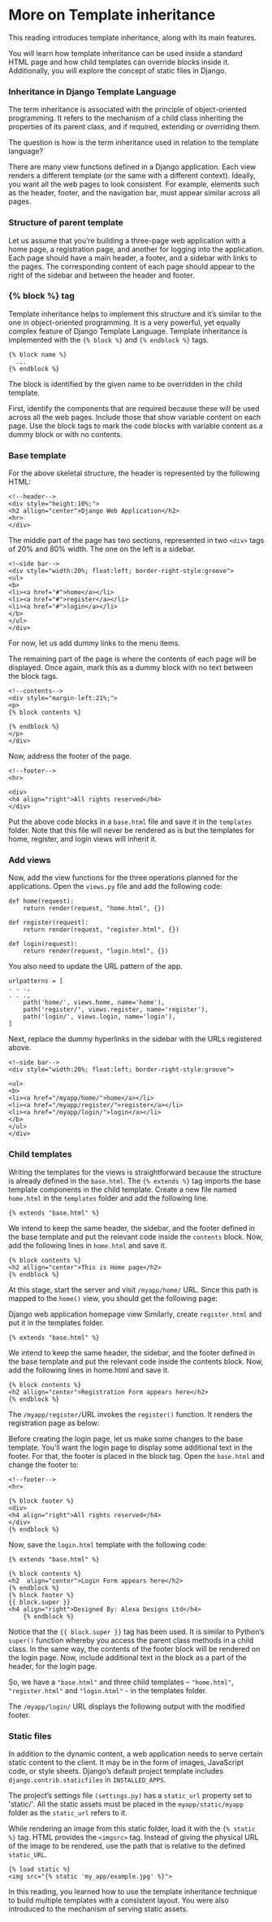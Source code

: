 # More on Template inheritance

This reading introduces template inheritance, along with its main features.

You will learn how template inheritance can be used inside a standard HTML page and how child templates can override blocks inside it. Additionally, you will explore the concept of static files in Django.

### Inheritance in Django Template Language

The term inheritance is associated with the principle of object-oriented programming. It refers to the mechanism of a child class inheriting the properties of its parent class, and if required, extending or overriding them.

The question is how is the term inheritance used in relation to the template language?

There are many view functions defined in a Django application. Each view renders a different template (or the same with a different context). Ideally, you want all the web pages to look consistent. For example, elements such as the header, footer, and the navigation bar, must appear similar across all pages.

### Structure of parent template

Let us assume that you’re building a three-page web application with a home page, a registration page, and another for logging into the application. Each page should have a main header, a footer, and a sidebar with links to the pages. The corresponding content of each page should appear to the right of the sidebar and between the header and footer.



### {% block %} tag

Template inheritance helps to implement this structure and it’s similar to the one in object-oriented programming. It is a very powerful, yet equally complex feature of Django Template Language. Template inheritance is implemented with the ```{% block %}``` and ```{% endblock %}``` tags. 

```
{% block name %} 
  ... 
{% endblock %} 
```

The block is identified by the given name to be overridden in the child template.

First, identify the components that are required because these will be used across all the web pages. Include those that show variable content on each page. Use the block tags to mark the code blocks with variable content as a dummy block or with no contents.

### Base template

For the above skeletal structure, the header is represented by the following HTML:

```
<!--header-->   
<div style="height:10%;">   
<h2 allign="center">Django Web Application</h2>   
<hr>   
</div> 
```

The middle part of the page has two sections, represented in two ```<div>``` tags of 20% and 80% width. The one on the left is a sidebar.

```
<!—side bar-->   
<div style="width:20%; float:left; border-right-style:groove">   
<ul>   
<b>   
<li><a href="#">home</a></li>   
<li><a href="#">register</a></li>   
<li><a href="#">login</a></li>   
</b>   
</ul>   
</div> 
```

For now, let us add dummy links to the menu items.

The remaining part of the page is where the contents of each page will be displayed. Once again, mark this as a dummy block with no text between the block tags.

```
<!--contents-->  
<div style="margin-left:21%;">  
<p>   
{% block contents %}  

{% endblock %} 
</p>  
</div> 
```

Now, address the footer of the page.

```
<!--footer-->   
<hr>   

<div>   
<h4 align="right">All rights reserved</h4>   
</div>  
```

Put the above code blocks in a ```base.html``` file and save it in the ```templates``` folder. Note that this file will never be rendered as is but the templates for home, register, and login views will inherit it.

### Add views

Now, add the view functions for the three operations planned for the applications. Open the ```views.py``` file and add the following code:

```
def home(request): 
    return render(request, "home.html", {}) 

def register(request): 
    return render(request, "register.html", {}) 

def login(request): 
    return render(request, "login.html", {}) 
```

You also need to update the URL pattern of the app.

```
urlpatterns = [  
. . ., 
. . ., 
    path('home/', views.home, name='home'), 
    path('register/', views.register, name='register'),  
    path('login/', views.login, name='login'),  
] 
```
Next, replace the dummy hyperlinks in the sidebar with the URLs registered above.

```
<!—side bar--> 
<div style="width:20%; float:left; border-right-style:groove"> 

<ul> 
<b> 
<li><a href="/myapp/home/">home</a></li> 
<li><a href="/myapp/register/">register</a></li> 
<li><a href="/myapp/login/">login</a></li> 
</b> 
</ul> 
</div>
```

### Child templates

Writing the templates for the views is straightforward because the structure is already defined in the ```base.html```. The ```{% extends %}``` tag imports the base template components in the child template. Create a new file named ```home.html``` in the ```templates``` folder and add the following line.

```
{% extends "base.html" %} 
```

We intend to keep the same header, the sidebar, and the footer defined in the base template and put the relevant code inside the ```contents``` block. Now, add the following lines in ```home.html``` and save it.

```
{% block contents %} 
<h2 allign="center">This is Home page</h2> 
{% endblock %} 
```

At this stage, start the server and visit ```/myapp/home/``` URL. Since this path is mapped to the ```home()``` view, you should get the following page:

Django web application homepage view
Similarly, create ```register.html``` and put it in the templates folder.

```
{% extends "base.html" %} 
```

We intend to keep the same header, the sidebar, and the footer defined in the base template and put the relevant code inside the contents block. Now, add the following lines in home.html and save it.

```
{% block contents %} 
<h2 allign="center">Registration Form appears here</h2> 
{% endblock %} 
```

The ```/myapp/register/```URL invokes the ```register()``` function. It renders the registration page as below:


Before creating the login page, let us make some changes to the base template. You’ll want the login page to display some additional text in the footer. For that, the footer is placed in the block tag. Open the ```base.html``` and change the footer to:

```
<!--footer-->   
<hr>   

{% block footer %}   
<div>   
<h4 align="right">All rights reserved</h4>   
</div>   
{% endblock %} 
```
Now, save the ```login.html``` template with the following code:

```
{% extends "base.html" %} 

{% block contents %} 
<h2  align="center">Login Form appears here</h2> 
{% endblock %} 
{% block footer %} 
{{ block.super }} 
<h4 align="right">Designed By: Alexa Designs Ltd</h4> 
    {% endblock %} 
```

Notice that the ```{{ block.super }}``` tag has been used. It is similar to Python’s ```super()``` function whereby you access the parent class methods in a child class. In the same way, the contents of the footer block will be rendered on the login page. Now, include additional text in the block as a part of the header, for the login page.

So, we have a ```"base.html"``` and three child templates – ```"home.html"```, ```"register.html"``` and ```"login.html"``` - in the templates folder.

The ```/myapp/login/``` URL displays the following output with the modified footer.


### Static files

In addition to the dynamic content, a web application needs to serve certain static content to the client. It may be in the form of images, JavaScript code, or style sheets. Django’s default project template includes ```django.contrib.staticfiles``` in ```INSTALLED_APPS```.

The project’s settings file ```(settings.py)``` has a ```static_url``` property set to 'static/'. All the static assets must be placed in the ```myapp/static/myapp``` folder as the ```static_url``` refers to it.

While rendering an image from this static folder, load it with the ```{% static %}``` tag. HTML provides the ```<imgsrc>``` tag. Instead of giving the physical URL of the image to be rendered, use the path that is relative to the defined ```static_URL```.

```
{% load static %} 
<img src="{% static 'my_app/example.jpg' %}"> 
```

In this reading, you learned how to use the template inheritance technique to build multiple templates with a consistent layout. You were also introduced to the mechanism of serving static assets.